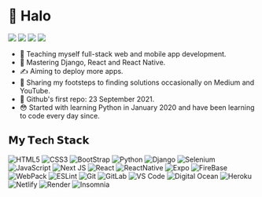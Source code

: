 # 👋 Halo
[![](https://img.shields.io/badge/-@prolenodev-%23181717?style=flat-square&logo=github)](https://github.com/prolenodev)
[![](https://img.shields.io/badge/-@prolenodev-%23000000?style=flat-square&logo=codesandbox)](https://codesandbox.io/u/prolenodev)
[![](https://img.shields.io/badge/-@stackingtabs-%23000000?style=flat-square&logo=youtube)](https://www.youtube.com/channel/UCFrSjVsrGOjFyDGv4yC9Jcw)
[![](https://img.shields.io/website?color=0ab9e6&style=flat-square&up_message=stackingtabs&url=https%3A%2F%2Fstackingtabs.com)](https://stackingtabs.com)

- 🌱 Teaching myself full-stack web and mobile app development.
- 📌 Mastering Django, React and React Native.
- ✍️ Aiming to deploy more apps.
- 🐾 Sharing my footsteps to finding solutions occasionally on Medium and YouTube.
- 📆 Github's first repo: 23 September 2021.
- 😳 Started with learning Python in January 2020 and have been learning to code every day since.

## 𝗠𝘆 𝗧𝗲𝗰h 𝗦𝘁𝗮𝗰𝗸

![HTML5](https://img.shields.io/badge/HTML5-E34F26?style=for-the-badge&logo=html5&logoColor=white)
![CSS3](https://img.shields.io/badge/CSS3-1572B6?style=for-the-badge&logo=css3&logoColor=white)
![BootStrap](https://img.shields.io/badge/Bootstrap-563D7C?style=for-the-badge&logo=bootstrap&logoColor=white)
![Python](https://img.shields.io/badge/Python-3776AB?style=for-the-badge&logo=python&logoColor=white)
![Django](https://img.shields.io/badge/Django-092E20?style=for-the-badge&logo=django&logoColor=white)
![Selenium](https://img.shields.io/badge/Selenium-43B02A?style=for-the-badge&logo=Selenium&logoColor=white)
![JavaScript](https://img.shields.io/badge/JavaScript-F7DF1E?style=for-the-badge&logo=javascript&logoColor=white)
![Next JS](https://img.shields.io/badge/Next-black?style=for-the-badge&logo=next.js&logoColor=white)
![React](https://img.shields.io/badge/React-20232A?style=for-the-badge&logo=react&logoColor=61DAFB)
![ReactNative](https://img.shields.io/badge/React_Native-20232A?style=for-the-badge&logo=react&logoColor=white)
![Expo](https://img.shields.io/badge/Expo-1B1F23?style=for-the-badge&logo=expo&logoColor=white)
![FireBase](https://img.shields.io/badge/firebase-ffca28?style=for-the-badge&logo=firebase&logoColor=black)
![WebPack](https://img.shields.io/badge/-Webpack-%232C3A42?style=for-the-badge&logo=webpack)
![ESLint](https://img.shields.io/badge/-ESLint-%234B32C3?style=for-the-badge&logo=eslint)
![Git](https://img.shields.io/badge/-Git-%23F05032?style=for-the-badge&logo=git&logoColor=white)
![GitLab](https://img.shields.io/badge/GitLab-330F63?style=for-the-badge&logo=gitlab&logoColor=white)
![VS Code](https://img.shields.io/badge/-VSCode-%23007ACC?style=for-the-badge&logo=visual-studio-code)
![Digital Ocean](https://img.shields.io/badge/Digital_Ocean-0080FF?style=for-the-badge&logo=DigitalOcean&logoColor=white)
![Heroku](https://img.shields.io/badge/-Heroku-430098?style=for-the-badge&logo=heroku&logoColor=white)
![Netlify](https://img.shields.io/badge/Netlify-00C7B7?style=for-the-badge&logo=netlify&logoColor=white)
![Render](https://img.shields.io/badge/Render-46E3B7?style=for-the-badge&logo=render&logoColor=white)
![Insomnia](https://img.shields.io/badge/Insomnia-5849be?style=for-the-badge&logo=insomnia&logoColor=white)
